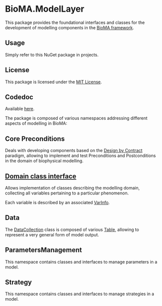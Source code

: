 # BioMA.ModelLayer

This package provides the foundational interfaces and classes for the development of modelling components in the [BioMA framework](https://en.wikipedia.org/wiki/BioMA).

## Usage

Simply refer to this NuGet package in projects.

## License

This package is licensed under the [MIT License](https://licenses.nuget.org/MIT).

## Codedoc

Available [here](https://github.com/davidefanchiniCREA/BioMA.ModelLayer/blob/main/docs/BioMA.ModelLayer.md).

The package is composed of various namespaces addressing different aspects of modelling in BioMA:

## Core Preconditions

Deals with developing components based on the [Design by Contract](https://en.wikipedia.org/wiki/Design_by_contract) paradigm, allowing to implement and test Preconditions and Postconditions in the domain of biophysical modelling.

## [Domain class interface](BioMA.ModelLayer/Core/IDomainClass.cs)

Allows implementation of classes describing the modelling domain, collecting all variables pertaining to a particular phenomenon.

Each variable is described by an associated [VarInfo](BioMA.ModelLayer/Core/IVarInfoClass.cs).

## Data

The [DataCollection](BioMA.ModelLayer/Data/DataCollection.cs) class is composed of various [Table](BioMA.ModelLayer/Data/Table.cs), allowing to represent a very general form of model output.

## ParametersManagement

This namespace contains classes and interfaces to manage parameters in a model.

## Strategy

This namespace contains classes and interfaces to manage strategies in a model.

